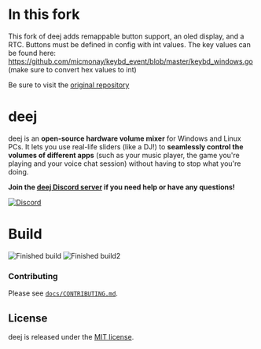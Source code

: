 # In this fork

This fork of deej adds remappable button support, an oled display, and a RTC. Buttons must be defined in config with int values. The key values can be found here: https://github.com/micmonay/keybd_event/blob/master/keybd_windows.go (make sure to convert hex values to int)

Be sure to visit the [original repository](https://github.com/omriharel/deej)

# deej

deej is an **open-source hardware volume mixer** for Windows and Linux PCs. It lets you use real-life sliders (like a DJ!) to **seamlessly control the volumes of different apps** (such as your music player, the game you're playing and your voice chat session) without having to stop what you're doing.

**Join the [deej Discord server](https://discord.gg/nf88NJu) if you need help or have any questions!**

[![Discord](https://img.shields.io/discord/702940502038937667?logo=discord)](https://discord.gg/nf88NJu)

# Build


![Finished build]([https://i.imgur.com/neM2xle.jpg])
![Finished build2](https://imgur.com/a/mlYosEw)
### Contributing

Please see [`docs/CONTRIBUTING.md`](./docs/CONTRIBUTING.md).

## License

deej is released under the [MIT license](./LICENSE).
